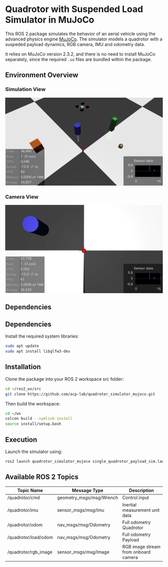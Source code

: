 # Quadrotor with Suspended Load Simulator in MuJoCo

This ROS 2 package simulates the behavior of an aerial vehicle using the advanced physics engine [MuJoCo](https://mujoco.org/). The simulator models a quadrotor with a suspeded payload dynamics, RGB camera, IMU and odometry data.

It relies on MuJoCo version 2.3.2, and there is no need to install MuJoCo separately, since the required `.so` files are bundled within the package.
## Environment Overview

### Simulation View

![Quadrotor with Payload Environment](images/quadrotor_payload_env.png)

### Camera View

![Quadrotor Camera](images/quadrotor_payload_camera.png)

## Dependencies

## Dependencies

Install the required system libraries:

```bash
sudo apt update  
sudo apt install libglfw3-dev
```

## Installation

Clone the package into your ROS 2 workspace src folder:

```bash
cd ~/ros2_ws/src  
git clone https://github.com/acp-lab/quadrotor_simulator_mujoco.git
```
Then build the workspace:

```bash
cd ~/ws  
colcon build --symlink-install  
source install/setup.bash
```

## Execution

Launch the simulator using:

```bash
ros2 launch quadrotor_simulator_mujoco single_quadrotor_payload_sim.launch.py
```

## Available ROS 2 Topics

| Topic Name            | Message Type                | Description                                  |
|------------------------|-----------------------------|----------------------------------------------|
| /quadrotor/cmd         | geometry_msgs/msg/Wrench    | Control input                                |
| /quadrotor/imu         | sensor_msgs/msg/Imu         | Inertial measurement unit data               |
| /quadrotor/odom        | nav_msgs/msg/Odometry       | Full odometry Quadrotor                      |
| /quadrotor/load/odom   | nav_msgs/msg/Odometry       | Full odometry Payload                        |
| /quadrotor/rgb_image   | sensor_msgs/msg/Image       | RGB image stream from onboard camera         |